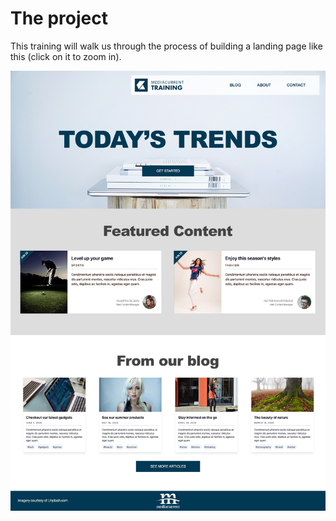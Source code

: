 # The project

This training will walk us through the process of building a landing page like this \(click on it to zoom in\).

![Homepage prototype](.gitbook/assets/homepage.jpg)



